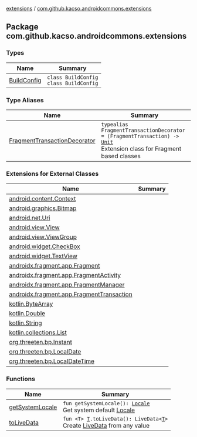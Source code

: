 [extensions](../index.md) / [com.github.kacso.androidcommons.extensions](./index.md)

## Package com.github.kacso.androidcommons.extensions

### Types

| Name | Summary |
|---|---|
| [BuildConfig](-build-config/index.md) | `class BuildConfig`<br>`class BuildConfig` |

### Type Aliases

| Name | Summary |
|---|---|
| [FragmentTransactionDecorator](-fragment-transaction-decorator.md) | `typealias FragmentTransactionDecorator = (FragmentTransaction) -> `[`Unit`](https://kotlinlang.org/api/latest/jvm/stdlib/kotlin/-unit/index.html)<br>Extension class for Fragment based classes |

### Extensions for External Classes

| Name | Summary |
|---|---|
| [android.content.Context](android.content.-context/index.md) |  |
| [android.graphics.Bitmap](android.graphics.-bitmap/index.md) |  |
| [android.net.Uri](android.net.-uri/index.md) |  |
| [android.view.View](android.view.-view/index.md) |  |
| [android.view.ViewGroup](android.view.-view-group/index.md) |  |
| [android.widget.CheckBox](android.widget.-check-box/index.md) |  |
| [android.widget.TextView](android.widget.-text-view/index.md) |  |
| [androidx.fragment.app.Fragment](androidx.fragment.app.-fragment/index.md) |  |
| [androidx.fragment.app.FragmentActivity](androidx.fragment.app.-fragment-activity/index.md) |  |
| [androidx.fragment.app.FragmentManager](androidx.fragment.app.-fragment-manager/index.md) |  |
| [androidx.fragment.app.FragmentTransaction](androidx.fragment.app.-fragment-transaction/index.md) |  |
| [kotlin.ByteArray](kotlin.-byte-array/index.md) |  |
| [kotlin.Double](kotlin.-double/index.md) |  |
| [kotlin.String](kotlin.-string/index.md) |  |
| [kotlin.collections.List](kotlin.collections.-list/index.md) |  |
| [org.threeten.bp.Instant](org.threeten.bp.-instant/index.md) |  |
| [org.threeten.bp.LocalDate](org.threeten.bp.-local-date/index.md) |  |
| [org.threeten.bp.LocalDateTime](org.threeten.bp.-local-date-time/index.md) |  |

### Functions

| Name | Summary |
|---|---|
| [getSystemLocale](get-system-locale.md) | `fun getSystemLocale(): `[`Locale`](http://docs.oracle.com/javase/8/docs/api/java/util/Locale.html)<br>Get system default [Locale](http://docs.oracle.com/javase/8/docs/api/java/util/Locale.html) |
| [toLiveData](to-live-data.md) | `fun <T> `[`T`](to-live-data.md#T)`.toLiveData(): LiveData<`[`T`](to-live-data.md#T)`>`<br>Create [LiveData](#) from any value |
